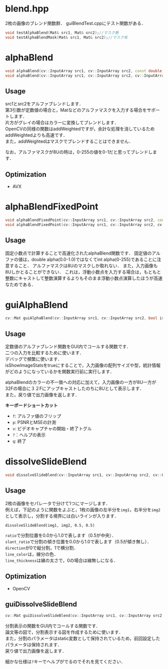 blend.hpp
================
2枚の画像のブレンド関数群．
guiBlendTest.cppにテスト関数がある．
```cpp
void testAlphaBlend(Mat& src1, Mat& src2);//マスク無
void testAlphaBlendMask(Mat& src1, Mat& src2);//マスク有
```

# alphaBlend
```cpp
void alphaBlend(cv::InputArray src1, cv::InputArray src2, const double alpha, cv::OutputArray dest);
void alphaBlend(cv::InputArray src1, cv::InputArray src2, cv::InputArray alpha, cv::OutputArray dest);
```
## Usage
src1とsrc2をアルファブレンドします．  
第3引数が定数値の場合と，Matなどのアルファマスクを入力する場合をサポートします．  
片方がグレイの場合はカラーに変換してブレンドします．  
OpenCVの同様の関数はaddWeightedですが，余計な処理を消しているためaddWeightedよりも高速です．  
また，addWeightedはマスクでブレンドすることはできません．  

なお，アルファマスクが8Uの時は，0-255の値を0-1だと思ってブレンドします．
## Optimization
* AVX

# alphaBlendFixedPoint
```cpp
void alphaBlendFixedPoint(cv::InputArray src1, cv::InputArray src2, const int alpha/*0-255*/, cv::OutputArray dest);
void alphaBlendFixedPoint(cv::InputArray src1, cv::InputArray src2, cv::InputArray alpha, cv::OutputArray dest);
```
## Usage
固定小数点で計算することで高速化されたalphaBlend関数です．
固定値のアルファの値は，double alpha(0.0-1.0)ではなくてint alpha(0-255)であることに注意すること．
アルファマスクは8Uのマスクしか取れない．
また，入力画像も8Uしかとることができない．
これは，浮動小数点を入力する場合は，もともと整数にキャストして整数演算するよりもそのまま浮動小数点演算したほうが高速なためである．

# guiAlphaBlend
```cpp
cv::Mat guiAlphaBlend(cv::InputArray src1, cv::InputArray src2, bool isShowImageStats = false, std::string wname = "alphaBlend");
```
## Usage
定数値のアルファブレンド関数をGUI内でコールする関数です．  
二つの入力を比較するために使います．  
デバッグで頻繁に使います．  
isShowImageStatsをtrueにすることで，入力画像の配列サイズや型，統計情報がどのようになっているかを関数実行前に実行します．  

alphaBlendのカラーの不一致への対応に加えて，入力画像の一方が8U一方が32Fの場合に３２Fにアップキャストしたのちに8Uとして表示します．  
また，戻り値で出力画像を返します．

**キーボードショートカット**

* `f`: アルファ値のフリップ
* `p`: PSNRとMSEの計測
* `v`: ビデオキャプチャの開始・終了トグル
* `?`：ヘルプの表示
* `q`: 終了

# dissolveSlideBlend
```cpp
void dissolveSlideBlend(cv::InputArray src1, cv::InputArray src2, cv::OutputArray dest, const double ratio = 0.5, const double slant_ratio = 0.4, const int direction = 0, cv::Scalar line_color = cv::Scalar::all(255), const int line_thickness = 2);
```
## Usage
2枚の画像をセパレータで分けて1つにマージします．  
例えば，下記のように関数をよぶと，1枚の画像の左半分を`img1`，右半分を`img2`として表示し，分割する境界には白いラインが入ります．  
```
dissolveSlideBlend(img1, img2, 0.5, 0.5)
```

`ratio`で分割位置を0.0から1.0で表します（0.5が中央）．  
`slant_ratio`で分割の傾き位置を0.0から1.0で表します（0.5が傾き無し）．  
`direction`が0で縦分割，1で横分割．  
`line_color`は，線分の色．  
`line_thickness`は線の太さで，0の場合は線無しになる．  

## Optimization
* OpenCV

## guiDissolveSlideBlend
```cpp
cv::Mat guiDissolveSlideBlend(cv::InputArray src1, cv::InputArray src2, std::string wname = "dissolveSlideBlend");
```
分割表示の関数をGUI内でコールする関数です．  
論文等の図で，分割表示する図を作成するために使います．  
また，分割のパラメータはstatic変数として保持されているため，前回設定したパラメータは保持されます．  
戻り値で出力画像を返します．

細かな仕様は`?`キーでヘルプがでるのでそれを見てください．  






